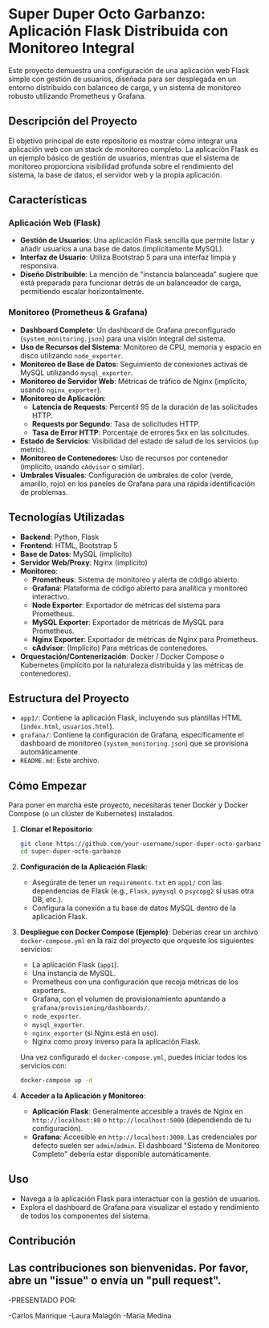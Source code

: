 # Super Duper Octo Garbanzo: Aplicación Flask Distribuida con Monitoreo Integral

Este proyecto demuestra una configuración de una aplicación web Flask simple con gestión de usuarios, diseñada para ser desplegada en un entorno distribuido con balanceo de carga, y un sistema de monitoreo robusto utilizando Prometheus y Grafana.

## Descripción del Proyecto

El objetivo principal de este repositorio es mostrar cómo integrar una aplicación web con un stack de monitoreo completo. La aplicación Flask es un ejemplo básico de gestión de usuarios, mientras que el sistema de monitoreo proporciona visibilidad profunda sobre el rendimiento del sistema, la base de datos, el servidor web y la propia aplicación.

## Características

### Aplicación Web (Flask)
-   **Gestión de Usuarios**: Una aplicación Flask sencilla que permite listar y añadir usuarios a una base de datos (implícitamente MySQL).
-   **Interfaz de Usuario**: Utiliza Bootstrap 5 para una interfaz limpia y responsiva.
-   **Diseño Distribuible**: La mención de "instancia balanceada" sugiere que está preparada para funcionar detrás de un balanceador de carga, permitiendo escalar horizontalmente.

### Monitoreo (Prometheus & Grafana)
-   **Dashboard Completo**: Un dashboard de Grafana preconfigurado (`system_monitoring.json`) para una visión integral del sistema.
-   **Uso de Recursos del Sistema**: Monitoreo de CPU, memoria y espacio en disco utilizando `node_exporter`.
-   **Monitoreo de Base de Datos**: Seguimiento de conexiones activas de MySQL utilizando `mysql_exporter`.
-   **Monitoreo de Servidor Web**: Métricas de tráfico de Nginx (implícito, usando `nginx_exporter`).
-   **Monitoreo de Aplicación**:
    -   **Latencia de Requests**: Percentil 95 de la duración de las solicitudes HTTP.
    -   **Requests por Segundo**: Tasa de solicitudes HTTP.
    -   **Tasa de Error HTTP**: Porcentaje de errores 5xx en las solicitudes.
-   **Estado de Servicios**: Visibilidad del estado de salud de los servicios (`up` metric).
-   **Monitoreo de Contenedores**: Uso de recursos por contenedor (implícito, usando `cAdvisor` o similar).
-   **Umbrales Visuales**: Configuración de umbrales de color (verde, amarillo, rojo) en los paneles de Grafana para una rápida identificación de problemas.

## Tecnologías Utilizadas

-   **Backend**: Python, Flask
-   **Frontend**: HTML, Bootstrap 5
-   **Base de Datos**: MySQL (implícito)
-   **Servidor Web/Proxy**: Nginx (implícito)
-   **Monitoreo**:
    -   **Prometheus**: Sistema de monitoreo y alerta de código abierto.
    -   **Grafana**: Plataforma de código abierto para analítica y monitoreo interactivo.
    -   **Node Exporter**: Exportador de métricas del sistema para Prometheus.
    -   **MySQL Exporter**: Exportador de métricas de MySQL para Prometheus.
    -   **Nginx Exporter**: Exportador de métricas de Nginx para Prometheus.
    -   **cAdvisor**: (Implícito) Para métricas de contenedores.
-   **Orquestación/Contenerización**: Docker / Docker Compose o Kubernetes (implícito por la naturaleza distribuida y las métricas de contenedores).

## Estructura del Proyecto

-   `app1/`: Contiene la aplicación Flask, incluyendo sus plantillas HTML (`index.html`, `usuarios.html`).
-   `grafana/`: Contiene la configuración de Grafana, específicamente el dashboard de monitoreo (`system_monitoring.json`) que se provisiona automáticamente.
-   `README.md`: Este archivo.

## Cómo Empezar

Para poner en marcha este proyecto, necesitarás tener Docker y Docker Compose (o un clúster de Kubernetes) instalados.

1.  **Clonar el Repositorio**:
    ```bash
    git clone https://github.com/your-username/super-duper-octo-garbanzo.git
    cd super-duper-octo-garbanzo
    ```

2.  **Configuración de la Aplicación Flask**:
    -   Asegúrate de tener un `requirements.txt` en `app1/` con las dependencias de Flask (e.g., `Flask`, `pymysql` o `psycopg2` si usas otra DB, etc.).
    -   Configura la conexión a tu base de datos MySQL dentro de la aplicación Flask.

3.  **Despliegue con Docker Compose (Ejemplo)**:
    Deberías crear un archivo `docker-compose.yml` en la raíz del proyecto que orqueste los siguientes servicios:
    -   La aplicación Flask (`app1`).
    -   Una instancia de MySQL.
    -   Prometheus con una configuración que recoja métricas de los exporters.
    -   Grafana, con el volumen de provisionamiento apuntando a `grafana/provisioning/dashboards/`.
    -   `node_exporter`.
    -   `mysql_exporter`.
    -   `nginx_exporter` (si Nginx está en uso).
    -   Nginx como proxy inverso para la aplicación Flask.

    Una vez configurado el `docker-compose.yml`, puedes iniciar todos los servicios con:
    ```bash
    docker-compose up -d
    ```

4.  **Acceder a la Aplicación y Monitoreo**:
    -   **Aplicación Flask**: Generalmente accesible a través de Nginx en `http://localhost:80` o `http://localhost:5000` (dependiendo de tu configuración).
    -   **Grafana**: Accesible en `http://localhost:3000`. Las credenciales por defecto suelen ser `admin`/`admin`. El dashboard "Sistema de Monitoreo Completo" debería estar disponible automáticamente.

## Uso

-   Navega a la aplicación Flask para interactuar con la gestión de usuarios.
-   Explora el dashboard de Grafana para visualizar el estado y rendimiento de todos los componentes del sistema.

## Contribución
Las contribuciones son bienvenidas. Por favor, abre un "issue" o envía un "pull request".
---------
-PRESENTADO POR:

-Carlos Manrique
-Laura Malagón
-María Medina
